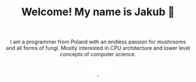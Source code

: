 <div align="center">
  <header>
    <h1>Welcome! My name is Jakub 🍄</h1>
  </header>
  <main>
    <div>I am a programmer from Poland with an endless passion for mushrooms and all forms of fungi. Mostly interested in CPU architecture and lower level concepts of computer science.</div>
  </main>
  <br />
  <footer>
    <a aria-label="Github" href="https://github.com/qbibubi">
      <img src="https://github.com/qbibubi/qbibubi/blob/main/res/github-mark-white.svg" alt="Github"/>
    </a>
    <a aria-label="LinkedIn" href="https://www.linkedin.com/in/jakub-sobieraj-11b96025a">
      <img src="https://github.com/qbibubi/qbibubi/blob/main/res/linkedin-mark.svg" alt="LinkedIn"/>
    </a>
    <!--
    <a aria-label="Blog" href="">
      <img src="" alt="Blog" />
    </a>
     <a aria-label="Twitter" href="https://twitter.com/Qbibubi">
      <img src="" alt="Blog" />
    </a>
    -->
  </footer>
</div>


<!--
**qbibubi/qbibubi** is a ✨ _special_ ✨ repository because its `README.md` (this file) appears on your GitHub profile.

Here are some ideas to get you started:

- 🔭 I’m currently working on ...
- 🌱 I’m currently learning ...
- 👯 I’m looking to collaborate on ...
- 🤔 I’m looking for help with ...
- 💬 Ask me about ...
- 📫 How to reach me: ...
- 😄 Pronouns: ...
- ⚡ Fun fact: ...
-->
